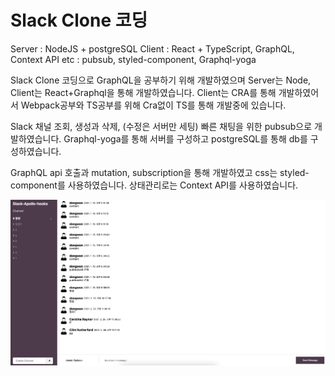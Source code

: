 # Slack Clone 코딩

Server : NodeJS + postgreSQL
Client : React + TypeScript, GraphQL, Context API
etc : pubsub, styled-component, Graphql-yoga

Slack Clone 코딩으로 GraphQL을 공부하기 위해 개발하였으며 Server는 Node, Client는 React+Graphql을 통해 개발하였습니다. Client는 CRA를 통해 개발하였어서 Webpack공부와 TS공부를 위해 Cra없이 TS를 통해 개발중에 있습니다.

Slack 채널 조회, 생성과 삭제, (수정은 서버만 세팅) 빠른 채팅을 위한 pubsub으로 개발하였습니다. Graphql-yoga를 통해 서버를 구성하고 postgreSQL를 통해 db를 구성하였습니다.

GraphQL api 호출과 mutation, subscription을 통해 개발하였고 css는 styled-component를 사용하였습니다. 상태관리로는 Context API를 사용하였습니다.


![Img](./presentImg.png)
